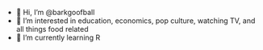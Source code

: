 - 👋 Hi, I’m @barkgoofball
- 👀 I’m interested in education, economics, pop culture, watching TV, and all things food related
- 🌱 I’m currently learning R


<!---
barkgoofball/barkgoofball is a ✨ special ✨ repository because its `README.md` (this file) appears on your GitHub profile.
You can click the Preview link to take a look at your changes.
--->

